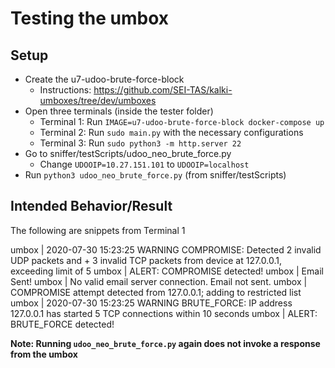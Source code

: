 # Testing the umbox
## Setup
- Create the u7-udoo-brute-force-block
	- Instructions: https://github.com/SEI-TAS/kalki-umboxes/tree/dev/umboxes
- Open three terminals (inside the tester folder)
	- Terminal 1: Run `IMAGE=u7-udoo-brute-force-block docker-compose up`
	- Terminal 2: Run `sudo main.py` with the necessary configurations
	- Terminal 3: Run `sudo python3 -m http.server 22`
- Go to sniffer/testScripts/udoo_neo_brute_force.py
	- Change `UDOOIP=10.27.151.101` to `UDOOIP=localhost` 
- Run `python3 udoo_neo_brute_force.py` (from sniffer/testScripts)

## Intended Behavior/Result
The following are snippets from Terminal 1

umbox           | 2020-07-30 15:23:25 WARNING  COMPROMISE: Detected 2 invalid UDP packets and + 3 invalid TCP packets from device at 127.0.0.1, exceeding limit of 5
umbox           | ALERT: COMPROMISE detected!
umbox           | Email Sent!
umbox           | No valid email server connection.  Email not sent.
umbox           | COMPROMISE attempt detected from 127.0.0.1; adding to restricted list
umbox           | 2020-07-30 15:23:25 WARNING  BRUTE_FORCE: IP address 127.0.0.1 has started 5 TCP connections within 10 seconds
umbox           | ALERT: BRUTE_FORCE detected!


**Note: Running `udoo_neo_brute_force.py` again does not invoke a response from the umbox**
